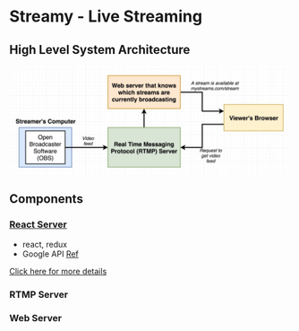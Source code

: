 # Streamy - Live Streaming

## High Level System Architecture

![system-architecture](images/system-architecture.jpg 'system-architecture')

## Components

### [React Server](client/)

- react, redux
- Google API [Ref](https://developers.google.com/identity/protocols/oauth2/scopes#google-sign-in)

[Click here for more details](client/)

### RTMP Server

### Web Server
